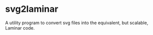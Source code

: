 # svg2laminar
A utility program to convert svg files into the equivalent, but scalable, Laminar code.
